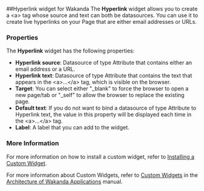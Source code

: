 ##Hyperlink widget for Wakanda
The __Hyperlink__ widget allows you to create a &lt;a&gt; tag  whose source and text can both be datasources. You can use it to create live hyperlinks on your Page that are either email addresses or URLs.

### Properties
The __Hyperlink__ widget has the following properties:
* __Hyperlink source__: Datasource of type Attribute that contains either an email address or a URL.
* __Hyperlink text__: Datasource of type Attribute that contains the text that appears in the &lt;a&gt;...&lt;/a&gt; tag, which is visible on the browser.
* __Target__: You can select either "_blank" to force the browser to open a new page/tab or "_self" to allow the browser to replace the existing page.
* __Default text__: If you do not want to bind a datasource of type Attribute to Hyperlink text, the value in this property will be displayed each time  in the &lt;a&gt;...&lt;/a&gt; tag.
* __Label__: A label that you can add to the widget.

### More Information
For more information on how to install a custom widget, refer to [Installing a Custom Widget](http://doc.wakanda.org/WakandaStudio0/help/Title/en/page3869.html#1027761).

For more information about Custom Widgets, refer to [Custom Widgets](http://doc.wakanda.org/Wakanda0.v5/help/Title/en/page3863.html "Custom Widgets") in the [Architecture of Wakanda Applications](http://doc.wakanda.org/Wakanda0.v5/help/Title/en/page3844.html "Architecture of Wakanda Applications") manual.
